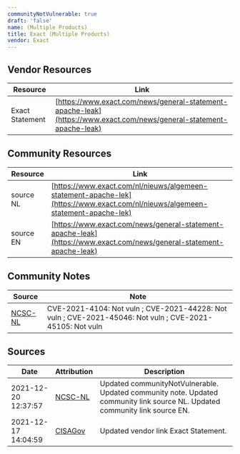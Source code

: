 ```yaml
---
communityNotVulnerable: true
draft: 'false'
name: (Multiple Products)
title: Exact (Multiple Products)
vendor: Exact
---
```


## Vendor Resources
| Resource | Link |
| --- | --- |
| Exact Statement | [https://www.exact.com/news/general-statement-apache-leak](https://www.exact.com/news/general-statement-apache-leak) |

## Community Resources
| Resource | Link |
| --- | --- |
| source NL | [https://www.exact.com/nl/nieuws/algemeen-statement-apache-lek](https://www.exact.com/nl/nieuws/algemeen-statement-apache-lek) |
| source EN | [https://www.exact.com/news/general-statement-apache-leak](https://www.exact.com/news/general-statement-apache-leak) |

## Community Notes
| Source | Note |
| --- | --- |
| [NCSC-NL](https://github.com/NCSC-NL/log4shell/blob/main/software/README.md) | CVE-2021-4104: Not vuln ; CVE-2021-44228: Not vuln ; CVE-2021-45046: Not vuln ; CVE-2021-45105: Not vuln </ul> |

## Sources
| Date | Attribution | Description |
| --- | --- | --- |
| 2021-12-20 12:37:57 | [NCSC-NL](https://github.com/NCSC-NL/log4shell/blob/main/software/README.md) | Updated communityNotVulnerable. Updated community note. Updated community link source NL. Updated community link source EN.  |
| 2021-12-17 14:04:59 | [CISAGov](https://raw.githubusercontent.com/cisagov/log4j-affected-db/develop/README.md) | Updated vendor link Exact Statement.  |

